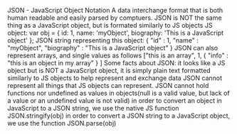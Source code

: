 JSON - JavaScript Object Notation
A data interchange format that is both human readable and easily parsed by comptuers. JSON is NOT the same thing as a JavaScript object, but is formated similarly to JS objects
JS object:
    var obj = {
        id: 1,
        name: 'myObject',
        biography: 'This is a JavaScript object'
    };
JSON string representing this object:
{
    "id" : 1,
    "name" : "myObject",
    "biography" : "This is a JavaScript object"
}
JSON can also represent arrays, and single values as follows
    ["this is an array", 
    1,
    {
        "info" : "this is an object in my array"
    }
    ]
Some facts about JSON:
it looks like a JS object but is NOT a JavaScript object, it is simply plain text formatted similarly to JS objects to help represent and exchange data
JSON cannot represent all things that JS objects can represent. JSON cannot hold functions nor undefined as values in objects(null is a valid value, but lack of a value or an undefined value is not valid)
in order to convert an object in JavaScript to a JSON string, we use the native JS function JSON.stringify(obj)
in order to convert a JSON string to a JavaScript object, we use the function JSON.parse(obj)
